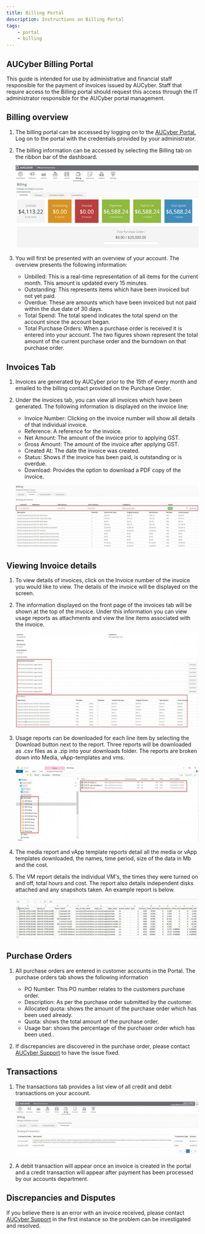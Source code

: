 ```yaml
---
title: Billing Portal
description: Instructions on Billing Portal
tags:
    - portal
    - billing
---
```

## AUCyber Billing Portal

This guide is intended for use by administrative and financial staff responsible for the payment of invoices issued by AUCyber. Staff that require access to the Billing portal should request this access through the IT administrator responsible for the AUCyber portal management.

## Billing overview

1. The billing portal can be accessed by logging on to the [AUCyber Portal.](../../Platform_Services/reference_urls.md#portal-ui) Log on to the portal with the credentials provided by your administrator.

1. The billing information can be accessed by selecting the Billing tab on the ribbon bar of the dashboard.

    ![Ribbon Billing](./assets/ribbon_billing.png)

1. You will first be presented with an overview of your account. The overview presents the following information:

    - Unbilled: This is a real-time representation of all items for the current month. This amount is updated every 15 minutes.
    - Outstanding: This represents items which have been invoiced but not yet paid.
    - Overdue: These are amounts which have been invoiced but not paid within the due date of 30 days.
    - Total Spend: The total spend indicates the total spend on the account since the account began.
    - Total Purchase Orders: When a purchase order is received it is entered into your account. The two figures shown represent the total amount of the current purchase order and the burndown on that purchase order.
 
## Invoices Tab

1. Invoices are generated by AUCyber prior to the 15th of every month and emailed to the billing contact provided on the Purchase Order.

1. Under the invoices tab, you can view all invoices which have been generated. The following information is displayed on the invoice line:

    - Invoice Number: Clicking on the invoice number will show all details of that individual invoice.
    - Reference: A reference for the invoice.
    - Net Amount: The amount of the invoice prior to applying GST.
    - Gross Amount: The amount of the invoice after applying GST.
    - Created At: The date the invoice was created.
    - Status: Shows if the invoice has been paid, is outstanding or is overdue.
    - Download: Provides the option to download a PDF copy of the invoice.

    ![Billing Invoice Line Example](./assets/billing_invoice_line.jpg)

## Viewing Invoice details

1. To view details of invoices, click on the Invoice number of the invoice you would like to view. The details of the invoice will be displayed on the screen.

1. The information displayed on the front page of the invoices tab will be shown at the top of the invoice. Under this information you can view usage reports as attachments and view the line items associated with the invoice.

    ![Billing Invoice Details Example](./assets/billing_invoice_details.jpg)

1. Usage reports can be downloaded for each line item by selecting the Download button next to the report. Three reports will be downloaded as .csv files as a .zip into your downloads folder. The reports are broken down into Media, vApp-templates and vms.

    ![Billing CSV Export](./assets/billing_csv_save.jpg)

1. The media report and vApp template reports detail all the media or vApp templates downloaded, the names, time period, size of the data in Mb and the cost.

1. The VM report details the individual VM's, the times they were turned on and off, total hours and cost. The report also details independent disks attached and any snapshots taken. An example report is below.

    ![Billing CSV Example](./assets/billing_csv_example.jpg)

## Purchase Orders

1. All purchase orders are entered in customer accounts in the Portal. The purchase orders tab shows the following information

    - PO Number: This PO number relates to the customers purchase order.
    - Description: As per the purchase order submitted by the customer.
    - Allocated quota: shows the amount of the purchase order which has been used already.
    - Quota: shows the total amount of the purchase order.
    - Usage bar: shows the percentage of the purchaser order which has been used..
 
1. If discrepancies are discovered in the purchase order, please contact [AUCyber Support](../support/index.md) to have the issue fixed.

## Transactions

1. The transactions tab provides a list view of all credit and debit transactions on your account.

    ![Billing Transactions Example](./assets/billing_transactions.jpg)

1. A debit transaction will appear once an invoice is created in the portal and a credit transaction will appear after payment has been processed by our accounts department.

## Discrepancies and Disputes

If you believe there is an error with an invoice received, please contact [AUCyber Support](../support/index.md) in the first instance so the problem can be investigated and resolved.